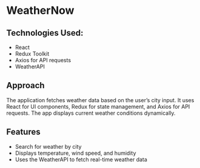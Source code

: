 # WeatherNow

## Technologies Used:
- React
- Redux Toolkit
- Axios for API requests
- WeatherAPI

## Approach
The application fetches weather data based on the user’s city input. It uses React for UI components, Redux for state management, and Axios for API requests. The app displays current weather conditions dynamically.

## Features
- Search for weather by city
- Displays temperature, wind speed, and humidity
- Uses the WeatherAPI to fetch real-time weather data
